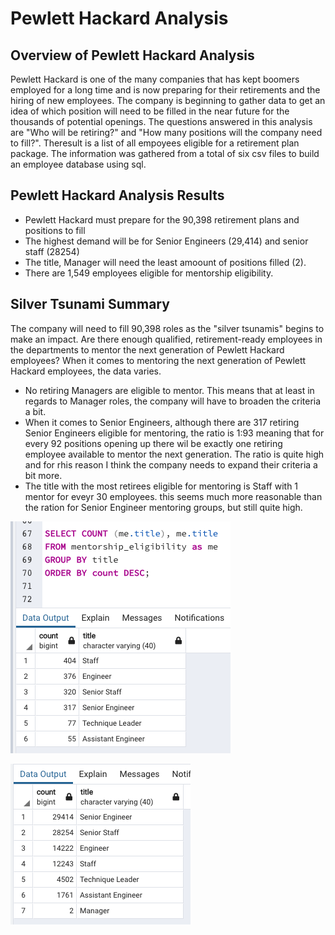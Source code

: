 # Pewlett Hackard Analysis

## Overview of Pewlett Hackard Analysis
Pewlett Hackard is one of the many companies that has kept boomers employed for a long time and is now preparing for their retirements and the hiring of new employees. The company is beginning to gather data to get an idea of which position will need to be filled in the near future for the thousands of potential openings. The questions answered in this analysis are "Who will be retiring?" and "How many positions will the company need to fill?". Theresult is a list of all empoyees eligible for a retirement plan package. The information was gathered from a total of six csv files to build an employee database using sql.

## Pewlett Hackard Analysis Results 
* Pewlett Hackard must prepare for the 90,398 retirement plans and positions to fill
* The highest demand will be for Senior Engineers (29,414) and senior staff (28254)
* The title, Manager will need the least amoount of positions filled (2).
* There are 1,549 employees eligible for mentorship eligibility.


## Silver Tsunami Summary 

The company will need to fill 90,398 roles as the "silver tsunamis" begins to make an impact. Are there enough qualified, retirement-ready employees in the departments to mentor the next generation of Pewlett Hackard employees? When it comes to mentoring the next generation of Pewlett Hackard employees, the data varies. 

* No retiring Managers are eligible to mentor. This means that at least in regards to Manager roles, the company will have to broaden the criteria a bit. 
* When it comes to Senior Engineers, although there are 317 retiring Senior Engineers eligible for mentoring, the ratio is 1:93 meaning that for every 92 positions opening up there wil be exactly one retiring employee available to mentor the next generation. The ratio is quite high and for rhis reason I think the company needs to expand their criteria a bit more. 
* The title with the most retirees eligible for mentoring is Staff with 1 mentor for eveyr 30 employees. this seems much more reasonable than the ration for Senior Engineer mentoring groups, but still quite high.

![mentor_eligibility.png](https://github.com/italiacardenas/Pewlett-Hackard-Analysis/blob/f030d175d16732cd3b9e5ebb81326102059b4bc8/mentor_eligibility.png)   
 
 ![retiring_titles.png](https://github.com/italiacardenas/Pewlett-Hackard-Analysis/blob/f030d175d16732cd3b9e5ebb81326102059b4bc8/retiring_titles.png)
